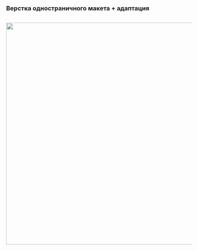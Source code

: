 ### Верстка одностраничного макета + адаптация
##
<img src="https://github.com/Lubov-L/News-Of-Culture/blob/main/img/Preview-donw.jpg" style="width: 600px;">

